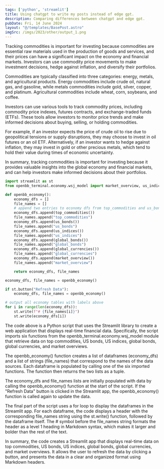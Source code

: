```yaml
---
tags: ['python', 'streamlit']
title: Using chatgpt to write my posts instead of edge gpt.
description: Comparing differences between chatgpt and edge gpt.
pubDate: Fri, 14 June 2024
layout: "@/templates/BasePost.astro"
imgSrc: /imgs/2023/other/output_1.png
---
```


Tracking commodities is important for investing because commodities are essential raw materials used in the production of goods and services, and their prices can have a significant impact on the economy and financial markets. Investors can use commodity price movements to make investment decisions, hedge against inflation, and diversify their portfolios.

Commodities are typically classified into three categories: energy, metals, and agricultural products. Energy commodities include crude oil, natural gas, and gasoline, while metals commodities include gold, silver, copper, and platinum. Agricultural commodities include wheat, corn, soybeans, and coffee.

Investors can use various tools to track commodity prices, including commodity price indexes, futures contracts, and exchange-traded funds (ETFs). These tools allow investors to monitor price trends and make informed decisions about buying, selling, or holding commodities.

For example, if an investor expects the price of crude oil to rise due to geopolitical tensions or supply disruptions, they may choose to invest in oil futures or an oil ETF. Alternatively, if an investor wants to hedge against inflation, they may invest in gold or other precious metals, which tend to hold their value during times of economic uncertainty.

In summary, tracking commodities is important for investing because it provides valuable insights into the global economy and financial markets, and can help investors make informed decisions about their portfolios.

```python
import streamlit as st
from openbb_terminal.economy.wsj_model import market_overview, us_indices, us_bonds, top_commodities, global_bonds, global_currencies

def openbb_economy():
    economy_dfs = []
    file_names = []
    # append two entries to economy dfs from top_commodities and us_bonds
    economy_dfs.append(top_commodities())
    file_names.append("top_commodities")
    economy_dfs.append(us_bonds())
    file_names.append("us_bonds")
    economy_dfs.append(us_indices())
    file_names.append("us_indices")
    economy_dfs.append(global_bonds())
    file_names.append("global_bonds")
    economy_dfs.append(global_currencies())
    file_names.append("global_currencies")
    economy_dfs.append(market_overview())
    file_names.append("market_overview")

    return economy_dfs, file_names

economy_dfs, file_names = openbb_economy()

if st.button("Refresh Data"):
    economy_dfs, file_names = openbb_economy()

# output all economy tables with labels above
for i in range(len(economy_dfs)):
    st.write(f"# {file_names[i]}")
    st.write(economy_dfs[i])
```

The code above is a Python script that uses the Streamlit library to create a web application that displays real-time financial data. Specifically, the script imports six functions from the openbb_terminal.economy.wsj_model module that retrieve data on top commodities, US bonds, US indices, global bonds, global currencies, and market overviews.

The openbb_economy() function creates a list of dataframes (economy_dfs) and a list of strings (file_names) that correspond to the names of the data sources. Each dataframe is populated by calling one of the six imported functions. The function then returns the two lists as a tuple.

The economy_dfs and file_names lists are initially populated with data by calling the openbb_economy() function at the start of the script. If the "Refresh Data" button is clicked in the Streamlit app, the openbb_economy() function is called again to update the data.

The final part of the script uses a for loop to display the dataframes in the Streamlit app. For each dataframe, the code displays a header with the corresponding file_names string using the st.write() function, followed by the dataframe itself. The # symbol before the file_names string formats the header as a level 1 heading in Markdown syntax, which makes it larger and bolder than the rest of the text.

In summary, the code creates a Streamlit app that displays real-time data on top commodities, US bonds, US indices, global bonds, global currencies, and market overviews. It allows the user to refresh the data by clicking a button, and presents the data in a clear and organized format using Markdown headers.